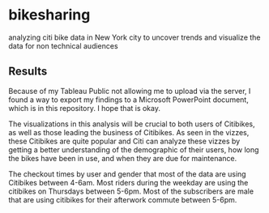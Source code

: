 # bikesharing
analyzing citi bike data in New York city to uncover trends and visualize the data for non technical audiences

## Results
Because of my Tableau Public not allowing me to upload via the server, I found a way to export my findings to a Microsoft PowerPoint document, which is in this repository. I hope that is okay. 

The visualizations in this analysis will be crucial to both users of Citibikes, as well as those leading the business of Citibikes. As seen in the vizzes, these Citibikes are quite popular and Citi can analyze these vizzes by getting a better understanding of the demographic of their users, how long the bikes have been in use, and when they are due for maintenance. 

The checkout times by user and gender that most of the data are using Citibikes between 4-6am. Most riders during the weekday are using the citibikes on Thursdays between 5-6pm. Most of the subscribers are male that are using citibikes for their afterwork commute between 5-6pm. 
